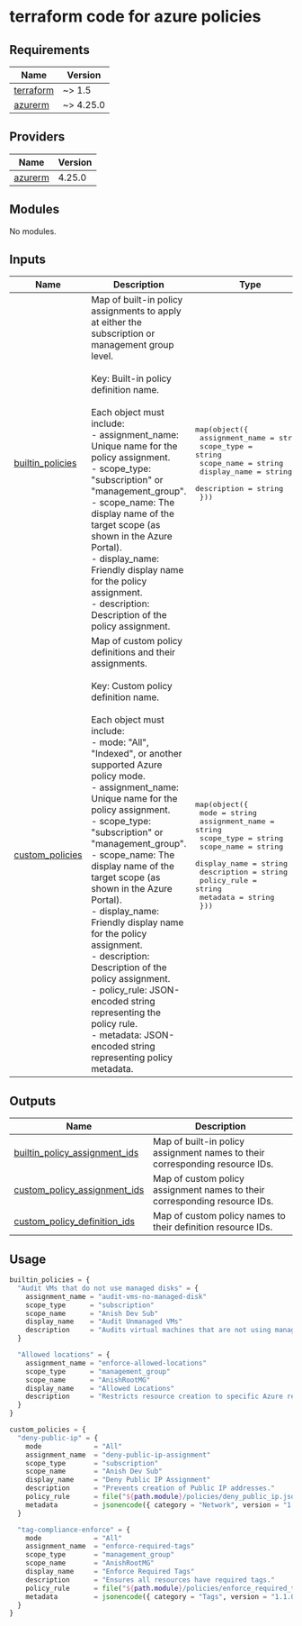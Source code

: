 # terraform code for azure policies

<!-- BEGIN_TF_DOCS -->
## Requirements

| Name | Version |
|------|---------|
| <a name="requirement_terraform"></a> [terraform](#requirement\_terraform) | ~> 1.5 |
| <a name="requirement_azurerm"></a> [azurerm](#requirement\_azurerm) | ~> 4.25.0 |
## Providers

| Name | Version |
|------|---------|
| <a name="provider_azurerm"></a> [azurerm](#provider\_azurerm) | 4.25.0 |
## Modules

No modules.
## Inputs

| Name | Description | Type | Default | Required |
|------|-------------|------|---------|:--------:|
| <a name="input_builtin_policies"></a> [builtin\_policies](#input\_builtin\_policies) | Map of built-in policy assignments to apply at either the subscription or management group level.<br/><br/>Key: Built-in policy definition name.<br/><br/>Each object must include:<br/>- assignment\_name: Unique name for the policy assignment.<br/>- scope\_type: "subscription" or "management\_group".<br/>- scope\_name: The display name of the target scope (as shown in the Azure Portal).<br/>- display\_name: Friendly display name for the policy assignment.<br/>- description: Description of the policy assignment. | <pre>map(object({<br/>    assignment_name = string<br/>    scope_type      = string<br/>    scope_name      = string<br/>    display_name    = string<br/>    description     = string<br/>  }))</pre> | `{}` | no |
| <a name="input_custom_policies"></a> [custom\_policies](#input\_custom\_policies) | Map of custom policy definitions and their assignments.<br/><br/>Key: Custom policy definition name.<br/><br/>Each object must include:<br/>- mode: "All", "Indexed", or another supported Azure policy mode.<br/>- assignment\_name: Unique name for the policy assignment.<br/>- scope\_type: "subscription" or "management\_group".<br/>- scope\_name: The display name of the target scope (as shown in the Azure Portal).<br/>- display\_name: Friendly display name for the policy assignment.<br/>- description: Description of the policy assignment.<br/>- policy\_rule: JSON-encoded string representing the policy rule.<br/>- metadata: JSON-encoded string representing policy metadata. | <pre>map(object({<br/>    mode            = string<br/>    assignment_name = string<br/>    scope_type      = string<br/>    scope_name      = string<br/>    display_name    = string<br/>    description     = string<br/>    policy_rule     = string<br/>    metadata        = string<br/>  }))</pre> | `{}` | no |  
## Outputs

| Name | Description |
|------|-------------|
| <a name="output_builtin_policy_assignment_ids"></a> [builtin\_policy\_assignment\_ids](#output\_builtin\_policy\_assignment\_ids) | Map of built-in policy assignment names to their corresponding resource IDs. |
| <a name="output_custom_policy_assignment_ids"></a> [custom\_policy\_assignment\_ids](#output\_custom\_policy\_assignment\_ids) | Map of custom policy assignment names to their corresponding resource IDs. |
| <a name="output_custom_policy_definition_ids"></a> [custom\_policy\_definition\_ids](#output\_custom\_policy\_definition\_ids) | Map of custom policy names to their definition resource IDs. |
<!-- END_TF_DOCS -->

## Usage

```tf
builtin_policies = {
  "Audit VMs that do not use managed disks" = {
    assignment_name = "audit-vms-no-managed-disk"
    scope_type      = "subscription"
    scope_name      = "Anish Dev Sub"
    display_name    = "Audit Unmanaged VMs"
    description     = "Audits virtual machines that are not using managed disks."
  }

  "Allowed locations" = {
    assignment_name = "enforce-allowed-locations"
    scope_type      = "management_group"
    scope_name      = "AnishRootMG"
    display_name    = "Allowed Locations"
    description     = "Restricts resource creation to specific Azure regions."
  }
}

custom_policies = {
  "deny-public-ip" = {
    mode             = "All"
    assignment_name  = "deny-public-ip-assignment"
    scope_type       = "subscription"
    scope_name       = "Anish Dev Sub"
    display_name     = "Deny Public IP Assignment"
    description      = "Prevents creation of Public IP addresses."
    policy_rule      = file("${path.module}/policies/deny_public_ip.json")
    metadata         = jsonencode({ category = "Network", version = "1.0.0" })
  }

  "tag-compliance-enforce" = {
    mode             = "All"
    assignment_name  = "enforce-required-tags"
    scope_type       = "management_group"
    scope_name       = "AnishRootMG"
    display_name     = "Enforce Required Tags"
    description      = "Ensures all resources have required tags."
    policy_rule      = file("${path.module}/policies/enforce_required_tags.json")
    metadata         = jsonencode({ category = "Tags", version = "1.1.0" })
  }
}
```
